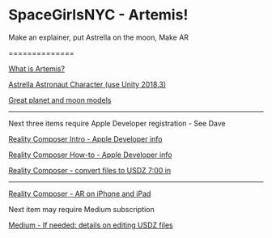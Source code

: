 # SpaceGirlsNYC - Artemis!
Make an explainer, put Astrella on the moon, Make AR

==============


[What is Artemis?](https://www.nasa.gov/what-is-artemis)

[Astrella Astronaut Character (use Unity 2018.3)](https://drive.google.com/file/d/1sQfc9KizxmKCsIC3NZOcEpjhuPqKNMpU/view?usp=sharing)

[Great planet and moon models](https://sketchfab.com/unaipl2003/models?cursor=cD0yMDE3LTAzLTI2KzE3JTNBMjElM0E0MC40NDY1MDg%3D)

---------------

Next three items require Apple Developer registration - See Dave

[Reality Composer Intro - Apple Developer info](https://developer.apple.com/documentation/realitykit/creating_3d_content_with_reality_composer)

[Reality Composer How-to - Apple Developer info](https://developer.apple.com/videos/play/wwdc2019/609)

[Reality Composer - convert files to USDZ 7:00 in](https://developer.apple.com/videos/play/wwdc2019/602/)

--------------

[Reality Composer - AR on iPhone and iPad](https://9to5mac.com/2019/09/19/apple-ar-protoyping-app-reality-composer/)

Next item may require Medium subscription

[Medium - If needed: details on editing USDZ files](https://medium.com/were-working-on-it/apples-arkit3-0-just-made-ar-actually-useful-for-us-fc66e1f1d3ae)
